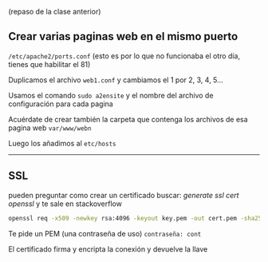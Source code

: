 (repaso de la clase anterior)
## Crear varias paginas web en el mismo puerto
`/etc/apache2/ports.conf` (esto es por lo que no funcionaba el otro día, tienes que habilitar el 81)

Duplicamos el archivo ``web1.conf`` y cambiamos el 1 por 2, 3, 4, 5...

Usamos el comando `sudo a2ensite` y el nombre del archivo de configuración para cada pagina

Acuérdate de crear también la carpeta que contenga los archivos de esa pagina web `var/www/webn`

Luego los añadimos al `etc/hosts`



---
## SSL 


pueden preguntar como crear un certificado
buscar: *generate ssl cert openssl* y te sale en stackoverflow
```bash
openssl req -x509 -newkey rsa:4096 -keyout key.pem -out cert.pem -sha256 -days 365
```

Te pide un PEM (una contraseña de uso) `contraseña: cont`

El certificado firma y encripta la conexión y devuelve la llave